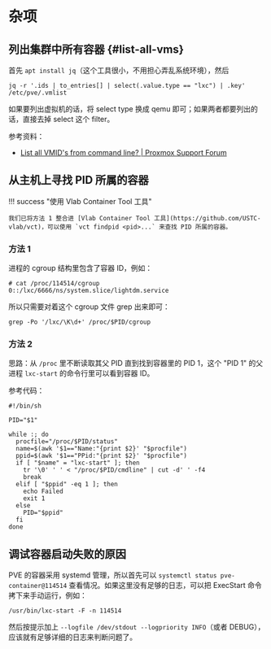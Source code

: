 # 杂项

## 列出集群中所有容器 {#list-all-vms}

首先 `apt install jq`（这个工具很小，不用担心弄乱系统环境），然后

```shell
jq -r '.ids | to_entries[] | select(.value.type == "lxc") | .key' /etc/pve/.vmlist
```

如果要列出虚拟机的话，将 select type 换成 qemu 即可；如果两者都要列出的话，直接去掉 select 这个 filter。

参考资料：

- [List all VMID's from command line? | Proxmox Support Forum](https://forum.proxmox.com/threads/list-all-vmids-from-command-line.10964/)

## 从主机上寻找 PID 所属的容器

!!! success "使用 Vlab Container Tool 工具"

    我们已将方法 1 整合进 [Vlab Container Tool 工具](https://github.com/USTC-vlab/vct)，可以使用 `vct findpid <pid>...` 来查找 PID 所属的容器。

### 方法 1

进程的 cgroup 结构里包含了容器 ID，例如：

```console
# cat /proc/114514/cgroup
0::/lxc/6666/ns/system.slice/lightdm.service
```

所以只需要对着这个 cgroup 文件 grep 出来即可：

```shell
grep -Po '/lxc/\K\d+' /proc/$PID/cgroup
```

### 方法 2

思路：从 `/proc` 里不断读取其父 PID 直到找到容器里的 PID 1，这个 "PID 1" 的父进程 `lxc-start` 的命令行里可以看到容器 ID。

参考代码：

```shell
#!/bin/sh

PID="$1"

while :; do
  procfile="/proc/$PID/status"
  name=$(awk '$1=="Name:"{print $2}' "$procfile")
  ppid=$(awk '$1=="PPid:"{print $2}' "$procfile")
  if [ "$name" = "lxc-start" ]; then
    tr '\0' ' ' < "/proc/$PID/cmdline" | cut -d' ' -f4
    break
  elif [ "$ppid" -eq 1 ]; then
    echo Failed
    exit 1
  else
    PID="$ppid"
  fi
done
```

## 调试容器启动失败的原因

PVE 的容器采用 systemd 管理，所以首先可以 `systemctl status pve-container@114514` 查看情况。如果这里没有足够的日志，可以把 ExecStart 命令拷下来手动运行，例如：

```shell
/usr/bin/lxc-start -F -n 114514
```

然后按提示加上 `--logfile /dev/stdout --logpriority INFO`（或者 DEBUG），应该就有足够详细的日志来判断问题了。
